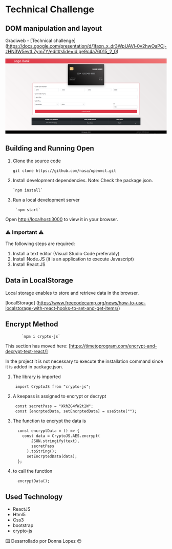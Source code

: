 # Technical Challenge

## DOM manipulation and layout

Gradiweb - [Technical challenge] (https://docs.google.com/presentation/d/1faxn_x_dr3WpUAVl-0v2hwOaPCj-zHN3W5evtL7ymZY/edit#slide=id.ge9c4a76015_2_0)

![screenshot project](https://github.com/dilopezj/Gradiweb/blob/master/src/assets/pantalla01.png)


## Building and Running Open
 
   1. Clone the source code

          git clone https://github.com/nasa/openmct.git

   2. Install development dependencies. Note: Check the package.json.

          `npm install`

   3. Run a local development server

           `npm start`

   Open [http://localhost:3000](http://localhost:3000) to view it in your browser.
   
   
   ### :warning: Important :warning:

   The following steps are required:

   1) Install a text editor (Visual Studio Code preferably)
   2) Install Node.JS (it is an application to execute Javascript)
   3) Install React.JS


## Data in LocalStorage

Local storage enables to store and retrieve data in the browser.

[localStorage] (https://www.freecodecamp.org/news/how-to-use-localstorage-with-react-hooks-to-set-and-get-items/)


## Encrypt Method 

           `npm i crypto-js`

This section has moved here: [https://timetoprogram.com/encrypt-and-decrypt-text-react/]

In the project it is not necessary to execute the installation command since it is added in package.json.

  1. The library is imported
    
          import CryptoJS from "crypto-js";

   2. A keepass is assigned to encrypt or decrypt 
   
           const secretPass = "XkhZG4fW2t2W";
           const [encrptedData, setEncrptedData] = useState("");
    
   3. The function to encrypt the data is 
   
            const encryptData = () => {
              const data = CryptoJS.AES.encrypt(
                  JSON.stringify(text),
                  secretPass
                ).toString();
                setEncrptedData(data); 
            };

   4. to call the function

            encryptData();

     
## Used Technology

  * ReactJS
  * Html5
  * Css3
  * bootstrap
  * crypto-js


⌨️ Desarrollado por Donna Lopez 😊
